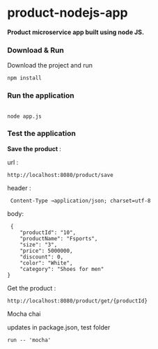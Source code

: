 

# product-nodejs-app

<b> Product microservice app built using node JS. </b>

### Download & Run 

Download the project and run 

```
npm install

```

### Run the application 

```

node app.js 

```

### Test the application 

<b> Save the product </b> : 

url : 
```
http://localhost:8080/product/save
```

header :
```
 Content-Type →application/json; charset=utf-8
 ```

body:
```
 {
    "productId": "10",
    "productName": "Fsports",
    "size": "3",
    "price": 5000000,
    "discount": 0,
    "color": "White",
    "category": "Shoes for men"
}

```

Get the product : 

```
http://localhost:8080/product/get/{productId}
```


Mocha chai

updates in package.json, test folder
```
run -- 'mocha'
```
